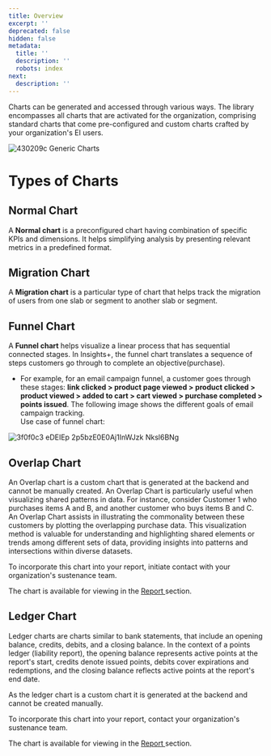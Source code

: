 ```yaml
---
title: Overview
excerpt: ''
deprecated: false
hidden: false
metadata:
  title: ''
  description: ''
  robots: index
next:
  description: ''
---
```

Charts can be generated and accessed through various ways. The library encompasses all charts that are activated for the organization, comprising standard charts that come pre-configured and custom charts crafted by your organization's EI users.

![430209c Generic Charts](https://files.readme.io/430209c-Generic_Charts.png)

# Types of Charts

## Normal Chart

A **Normal chart** is a preconfigured chart having combination of specific KPIs and dimensions. It helps simplifying analysis by presenting relevant metrics in a predefined format.

## Migration Chart

A **Migration chart** is a particular type of chart that helps track the migration of users from one slab or segment to another slab or segment.

## Funnel Chart

A **Funnel chart** helps visualize a linear process that has sequential connected stages. In Insights+, the funnel chart translates a sequence of steps customers go through to complete an objective(purchase).

* For example, for an email campaign funnel, a customer goes through these  stages: **link clicked > product page viewed > product clicked > product viewed > added to cart > cart viewed > purchase completed > points issued**. The following image shows the different goals of email campaign tracking.\
  Use case of funnel chart: 

![3f0f0c3 eDEIEp 2p5bzE0E0Aj1InWJzk Nksl6BNg](https://files.readme.io/3f0f0c3-eDEIEp-2p5bzE0E0Aj1InWJzk-Nksl6BNg.png)

## Overlap Chart

An Overlap chart is a custom chart that is generated at the backend and cannot be manually created. An Overlap Chart is particularly useful when visualizing shared patterns in data. For instance, consider Customer 1 who purchases items A and B, and another customer who buys items B and C. An Overlap Chart assists in illustrating the commonality between these customers by plotting the overlapping purchase data. This visualization method is valuable for understanding and highlighting shared elements or trends among different sets of data, providing insights into patterns and intersections within diverse datasets.

To incorporate this chart into your report, initiate contact with your organization's sustenance team.

The chart is available for viewing in the [Report ](https://docs.capillarytech.com/docs/view-report#different-ways-of-accessing-a-report)section. 

## Ledger Chart

Ledger charts are charts similar to bank statements, that include an opening balance, credits, debits, and a closing balance. In the context of a points ledger (liability report), the opening balance represents active points at the report's start, credits denote issued points, debits cover expirations and redemptions, and the closing balance reflects active points at the report's end date.

As the ledger chart is a custom chart it is generated at the backend and cannot be created manually.

To incorporate this chart into your report, contact your organization's sustenance team.

The chart is available for viewing in the [Report ](https://docs.capillarytech.com/docs/view-report#different-ways-of-accessing-a-report)section.
